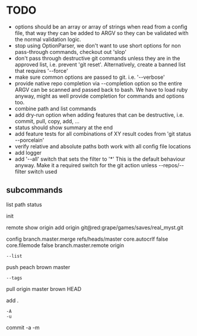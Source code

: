 TODO
====

* options should be an array or array of strings when read from a  config
  file, that way they can be added to ARGV so they can be validated with
  the normal validation logic.
* stop using OptionParser, we don't want to use short options for non
  pass-through commands, checkout out 'slop'
* don't pass through destructive git commands unless they are in the approved
  list, i.e. prevent 'git reset'.  Alternatively, create a banned list that
  requires '--force'
* make sure common options are passed to git. i.e. '--verbose'
* provide native repo completion via --completion option so the entire ARGV can
  be scanned and passed back to bash.  We have to load ruby anyway, might as
  well provide completion for commands and options too.
* combine path and list commands
* add dry-run option when adding features that can be destructive, i.e. commit,
  pull, copy, add, ...
* status should show summary at the end
* add feature tests for all combinations of XY result codes from 'git status --porcelain'
* verify relative and absolute paths both work with all config file locations
* add logger
* add '--all' switch that sets the filter to '*' This is the default behaviour
  anyway.  Make it a required switch for the git action unless --repos/--filter
  switch used


subcommands
----------

  list
  path
  status

  init

  remote
    <no arg>
    show origin
    add origin git@red:grape/games/saves/real_myst.git

  config
    <no arg>
    branch.master.merge refs/heads/master
    core.autocrlf false
    core.filemode false
    branch.master.remote origin

    --list

  push
    <no arg>
    peach
    brown master

    --tags


  pull
    <no arg>
    origin master
    brown HEAD

  add
    <no arg>
    .

    -A
    -u

  commit
    -a
    -m

